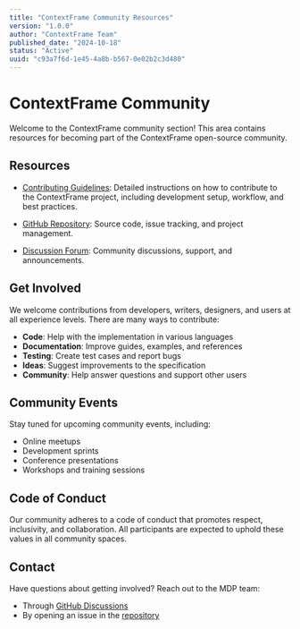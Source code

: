 ```yaml
---
title: "ContextFrame Community Resources"
version: "1.0.0"
author: "ContextFrame Team"
published_date: "2024-10-18"
status: "Active"
uuid: "c93a7f6d-1e45-4a8b-b567-0e02b2c3d480"
---
```


# ContextFrame Community

Welcome to the ContextFrame community section! This area contains resources for becoming part of the ContextFrame open-source community.

## Resources

- [Contributing Guidelines](contributing.md): Detailed instructions on how to contribute to the ContextFrame project, including development setup, workflow, and best practices.

- [GitHub Repository](https://github.com/greyhaven-ai/contextframe): Source code, issue tracking, and project management.

- [Discussion Forum](https://github.com/greyhaven-ai/contextframe/discussions): Community discussions, support, and announcements.

## Get Involved

We welcome contributions from developers, writers, designers, and users at all experience levels. There are many ways to contribute:

- **Code**: Help with the implementation in various languages
- **Documentation**: Improve guides, examples, and references
- **Testing**: Create test cases and report bugs
- **Ideas**: Suggest improvements to the specification
- **Community**: Help answer questions and support other users

## Community Events

Stay tuned for upcoming community events, including:

- Online meetups
- Development sprints
- Conference presentations
- Workshops and training sessions

## Code of Conduct

Our community adheres to a code of conduct that promotes respect, inclusivity, and collaboration. All participants are expected to uphold these values in all community spaces.

## Contact

Have questions about getting involved? Reach out to the MDP team:

- Through [GitHub Discussions](https://github.com/greyhaven-ai/contextframe/discussions)
- By opening an issue in the [repository](https://github.com/greyhaven-ai/contextframe/issues) 